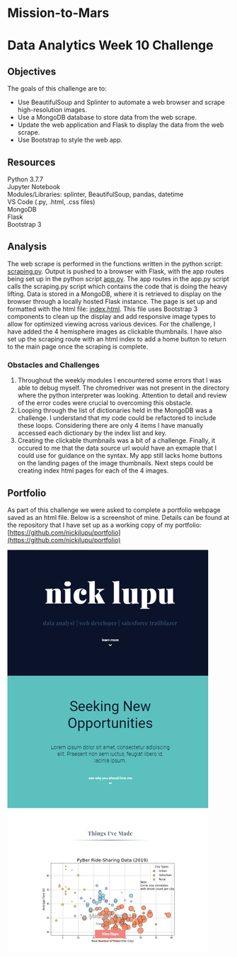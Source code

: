 # Mission-to-Mars

# Data Analytics Week 10 Challenge

## Objectives
The goals of this challenge are to:

* Use BeautifulSoup and Splinter to automate a web browser and scrape high-resolution images.
* Use a MongoDB database to store data from the web scrape.
* Update the web application and Flask to display the data from the web scrape.
* Use Bootstrap to style the web app.


## Resources

Python 3.7.7<br>
Jupyter Notebook<br>
Modules/Libraries:  splinter, BeautifulSoup, pandas, datetime<br>
VS Code (.py, .html, .css files)<br>
MongoDB<br>
Flask<br>
Bootstrap 3<br>

## Analysis

The web scrape is performed in the functions written in the python script:  [scraping.py](scraping.py).
Output is pushed to a browser with Flask, with the app routes being set up in the python script [app.py](app.py).
The app routes in the app.py script calls the scraping.py script which contains the code that is doing the heavy lifting.
Data is stored in a MongoDB, where it is retrieved to display on the browser through a locally hosted Flask instance.
The page is set up and formatted with the html file:  [index.html](templates/index.html).  This file uses Bootstrap 3 components to clean up the display and add responsive image types to allow for optimized viewing across various devices.  For the challenge, I have added the 4 hemisphere images as clickable thumbnails.  I have also set up the scraping route with an html index to add a home button to return to the main page once the scraping is complete. 

### Obstacles and Challenges

1. Throughout the weekly modules I encountered some errors that I was able to debug myself.  The chromedriver was not present in the directory where the python interpreter was looking.  Attention to detail and review of the error codes were crucial to overcoming this obstacle.  
2. Looping through the list of dictionaries held in the MongoDB was a challenge.  I understand that my code could be refactored to include these loops.  Considering there are only 4 items I have manually accessed each dictionary by the index list and key.  
3. Creating the clickable thumbnails was a bit of a challenge.  Finally, it occured to me that the data source url would have an exmaple that I could use for guidance on the syntax.  My app still lacks home buttons on the landing pages of the image thumbnails.  Next steps could be creating index html pages for each of the 4 images.


## Portfolio

As part of this challenge we were asked to complete a portfolio webpage saved as an html file.  Below is a screenshot of mine.  Details can be found at the repository that I have set up as a working copy of my portfolio:  [https://github.com/nickjlupu/portfolio](https://github.com/nickjlupu/portfolio)

![portfolio](images/PortfolioScreenshot.PNG)